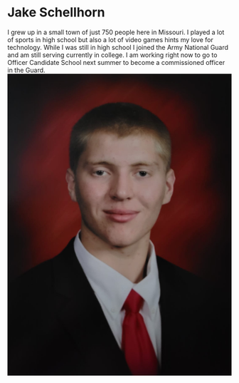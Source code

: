 # Jake Schellhorn
I grew up in a small town of just 750 people here in Missouri. I played a lot of sports in high school but also a lot of video games hints my love for technology. While I was still in high school I joined the Army National Guard and am still serving currently in college. I am working right now to go to Officer Candidate School next summer to become a commissioned officer in the Guard.
![Pic of Myself](Headshot.jpg)